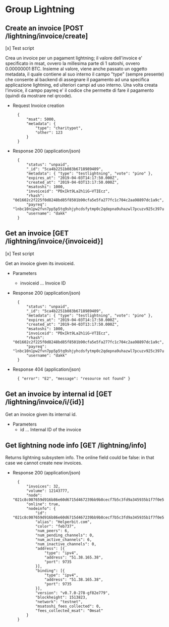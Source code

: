 # Group Lightning

## Create an invoice [POST /lightning/invoice/create]
[x] Test script

Crea un invoice per un pagament lightning; il valore dell'invoice e' specificato in msat, ovvero la 
millesima parte di 1 satoshi, ovvero 0.00000001 BTC. Insieme al valore, viene anche passato un
oggetto metadata, il quale contiene al suo interno il campo "type" (sempre presente) che consente
al backend di assegnare il pagamento ad una specifica applicazione lightning, ed ulteriori campi ad 
uso interno. Una volta creata l'invoice, il campo payreq e' il codice che permette di fare il 
pagamento (quindi da mostrare nel qrcode).

+ Request Invoice creation 

        {
            "msat": 5000,
            "metadata": {
            	"type": "charitypot",
                "other": 123
        	} 
        }

+ Response 200 (application/json)

		{ 
			"status": "unpaid",
			"_id": "5ca4b2251b083b6718989409",
			"metadata": { "type": "testlightning", "vote": "pino" },
			"expires_at": "2019-04-03T14:17:50.000Z",
			"created_at": "2019-04-03T13:17:50.000Z",
			"msatoshi": 1000,
			"invoiceid": "PDxIkt9La2h1iG~VTIEcz",
			"rhash": "0d1602c2f225f0d8248bd85f8501b90cfa5e5fa277fc1c704c2aa98897dc1a9c",
			"payreq": "lnbc10n1pw2fvn7pp5p5tq9shjyhcdsfytmp0c2qdepna9uhazwl7pcuzv925c397ur2wqdp8f35kw6r5de5kueeqgd5xzun8v5syjmnkda5kxegcqp2xhc802sntauav6zsxg529xt3rdpyzmedccp706fkrah0h5rnu0kqqcnsux9xhyshtgxrkrl76l9024mq8cdeuqu8swtk6m0yycq9n3cp4yqh4f",
			"username": "dakk"
		}



## Get an invoice [GET /lightning/invoice/{invoiceid}]
[x] Test script

Get an invoice given its invoiceid.

+ Parameters
	+ invoiceid ... Invoice ID


+ Response 200 (application/json)

		{ 
			"status": "unpaid",
			"_id": "5ca4b2251b083b6718989409",
			"metadata": { "type": "testlightning", "vote": "pino" },
			"expires_at": "2019-04-03T14:17:50.000Z",
			"created_at": "2019-04-03T13:17:50.000Z",
			"msatoshi": 1000,
			"invoiceid": "PDxIkt9La2h1iG~VTIEcz",
			"rhash": "0d1602c2f225f0d8248bd85f8501b90cfa5e5fa277fc1c704c2aa98897dc1a9c",
			"payreq": "lnbc10n1pw2fvn7pp5p5tq9shjyhcdsfytmp0c2qdepna9uhazwl7pcuzv925c397ur2wqdp8f35kw6r5de5kueeqgd5xzun8v5syjmnkda5kxegcqp2xhc802sntauav6zsxg529xt3rdpyzmedccp706fkrah0h5rnu0kqqcnsux9xhyshtgxrkrl76l9024mq8cdeuqu8swtk6m0yycq9n3cp4yqh4f",
			"username": "dakk"
		}

+ Response 404 (application/json)

		{ "error": "E2", "message": "resource not found" }


## Get an invoice by internal id [GET /lightning/invoice/i/{id}]

Get an invoice given its internal id.

+ Parameters
	+ id ... Internal ID of the invoice


## Get lightning node info [GET /lightning/info]

Returns lightning subsystem info. The online field could be false: in that case we cannot 
create new invoices.


+ Response 200 (application/json)

		{
			"invoices": 32,
			"volume": 12143777,
			"node": "021c8c007659d916b86e60d6715d467239bb9b8cecf7b5c3fd9a345935b1f7f0e5",
			"online": true,
			"nodeinfo": {
				"id": "021c8c007659d916b86e60d6715d467239bb9b8cecf7b5c3fd9a345935b1f7f0e5",
				"alias": "Helperbit.com",
				"color": "feb737",
				"num_peers": 6,
				"num_pending_channels": 0,
				"num_active_channels": 6,
				"num_inactive_channels": 0,
				"address": [{
					"type": "ipv4",
					"address": "51.38.165.38",
					"port": 9735
				}],
				"binding": [{
					"type": "ipv4",
					"address": "51.38.165.38",
					"port": 9735
				}],
				"version": "v0.7.0-278-gf82e779",
				"blockheight": 1513823,
				"network": "testnet",
				"msatoshi_fees_collected": 0,
				"fees_collected_msat": "0msat"
			}
		}